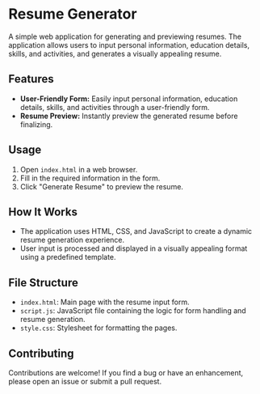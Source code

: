 # Resume Generator

A simple web application for generating and previewing resumes. The application allows users to input personal information, education details, skills, and activities, and generates a visually appealing resume.

## Features

- **User-Friendly Form:** Easily input personal information, education details, skills, and activities through a user-friendly form.
- **Resume Preview:** Instantly preview the generated resume before finalizing.

## Usage

1. Open `index.html` in a web browser.
2. Fill in the required information in the form.
3. Click "Generate Resume" to preview the resume.

## How It Works

- The application uses HTML, CSS, and JavaScript to create a dynamic resume generation experience.
- User input is processed and displayed in a visually appealing format using a predefined template.

## File Structure

- `index.html`: Main page with the resume input form.
- `script.js`: JavaScript file containing the logic for form handling and resume generation.
- `style.css`: Stylesheet for formatting the pages.

## Contributing

Contributions are welcome! If you find a bug or have an enhancement, please open an issue or submit a pull request.

